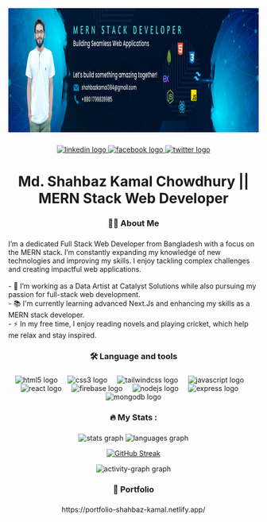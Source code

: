<div align="center">
  <img height="250" src="https://raw.githubusercontent.com/shahbaz-kamal/shahbaz-kamal/refs/heads/main/banner3.png"  />
</div>

###

<div align="center">
  <a href="https://www.linkedin.com/in/md-shahbaz-kamal-chowdhury/" target="_blank">
    <img src="https://img.shields.io/static/v1?message=LinkedIn&logo=linkedin&label=&color=0077B5&logoColor=white&labelColor=&style=flat" height="25" alt="linkedin logo"  />
  </a>
  <a href="https://www.facebook.com/tamim.chowdhury.543/" target="_blank">
    <img src="https://img.shields.io/static/v1?message=Facebook&logo=facebook&label=&color=1877F2&logoColor=white&labelColor=&style=flat" height="25" alt="facebook logo"  />
  </a>
  <a href="https://x.com/tamim120096" target="_blank">
    <img src="https://img.shields.io/static/v1?message=Twitter&logo=twitter&label=&color=1DA1F2&logoColor=white&labelColor=&style=flat" height="25" alt="twitter logo"  />
  </a>
</div>

###

<h1 align="center">Md. Shahbaz Kamal Chowdhury || MERN Stack Web Developer</h1>





###

<h3 align="center">👩‍💻  About Me</h3>

###

<p align="left">
I’m a dedicated Full Stack Web Developer from Bangladesh with a focus on the MERN stack. I’m constantly expanding my knowledge of new technologies and improving my skills. I enjoy tackling complex challenges and creating impactful web applications.<br><br>- 🔭 I’m working as a Data Artist at Catalyst Solutions while also pursuing my passion for full-stack web development.<br>- 📚 I'm currently learning advanced Next.Js and enhancing my skills as a MERN stack developer.<br>- ⚡ In my free time, I enjoy reading novels and playing cricket, which help me relax and stay inspired.</p>

###

<h3 align="center">🛠 Language and tools</h3>

###

<div align="center">
  <img src="https://cdn.jsdelivr.net/gh/devicons/devicon/icons/html5/html5-original.svg" height="40" alt="html5 logo"  />
  <img width="12" />
  <img src="https://cdn.jsdelivr.net/gh/devicons/devicon/icons/css3/css3-original.svg" height="40" alt="css3 logo"  />
  <img width="12" />
  <img src="https://cdn.simpleicons.org/tailwindcss/06B6D4" height="40" alt="tailwindcss logo"  />
  <img width="12" />
  <img src="https://cdn.simpleicons.org/javascript/F7DF1E" height="40" alt="javascript logo"  />
  <img width="12" />
  <img src="https://cdn.simpleicons.org/react/61DAFB" height="40" alt="react logo"  />
  <img width="12" />
  <img src="https://skillicons.dev/icons?i=firebase" height="40" alt="firebase logo"  />
  <img width="12" />
  <img src="https://cdn.simpleicons.org/nodedotjs/339933" height="40" alt="nodejs logo"  />
  <img width="12" />
  <img src="https://skillicons.dev/icons?i=express" height="40" alt="express logo"  />
  <img width="12" />
  <img src="https://cdn.simpleicons.org/mongodb/47A248" height="40" alt="mongodb logo"  />
</div>

###

<h3 align="center">🔥   My Stats :</h3>

###

<div align="center">
  <img src="https://github-readme-stats.vercel.app/api?username=shahbaz-kamal&hide_title=false&hide_rank=true&show_icons=true&include_all_commits=true&count_private=true&disable_animations=false&theme=dracula&locale=en&hide_border=false&order=1&custom_title=Github%20stats" height="150" alt="stats graph"  />
  <img src="https://github-readme-stats.vercel.app/api/top-langs?username=shahbaz-kamal&locale=en&hide_title=false&layout=compact&card_width=320&langs_count=5&theme=dracula&hide_border=false&order=2" height="150" alt="languages graph"  />
  <p align="center">
  <a href="https://git.io/streak-stats">
    <img src="https://nirzak-streak-stats.vercel.app?user=shahbaz-kamal&theme=dark" alt="GitHub Streak">
  </a>
</p>

  <img src="https://github-readme-activity-graph.vercel.app/graph?username=shahbaz-kamal&radius=16&theme=github-dark&area=true&order=5&custom_title=My%20Contributions%20graph" height="300" alt="activity-graph graph"  />
</div>

###

<h3 align="center">🌟  Portfolio</h3>

###

<p align="center">https://portfolio-shahbaz-kamal.netlify.app/</p>

###
